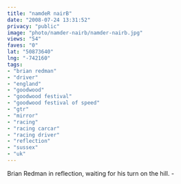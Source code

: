 ```yaml
---
title: "namdeR nairB"
date: "2008-07-24 13:31:52"
privacy: "public"
image: "photo/namder-nairb/namder-nairb.jpg"
views: "54"
faves: "0"
lat: "50873640"
lng: "-742160"
tags:
- "brian redman"
- "driver"
- "england"
- "goodwood"
- "goodwood festival"
- "goodwood festival of speed"
- "gtr"
- "mirror"
- "racing"
- "racing carcar"
- "racing driver"
- "reflection"
- "sussex"
- "uk"
---
```

Brian Redman in reflection, waiting for his turn on the hill. - <a href="/photos/2008/07/24/namder-nairb"></a>
